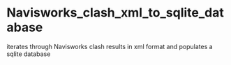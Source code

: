 # Navisworks_clash_xml_to_sqlite_database
iterates through Navisworks clash results in xml format and populates a sqlite database
